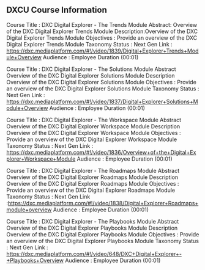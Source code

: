 ## DXCU Course Information

Course Title : DXC Digital Explorer - The Trends Module
Abstract: Overview of the DXC Digital Explorer Trends Module
Description:Overview of the DXC Digital Explorer Trends Module
Objectives : Provide an overview of the DXC Digital Explorer Trends Module
Taxonomy Status : Next Gen
Link : https://dxc.mediaplatform.com/#!/video/1839/Digital+Explorer+Trends+Module+Overview 
Audience : Employee
Duration (00:01)

Course Title : DXC Digital Explorer - The Solutions Module
Abstract Overview of the DXC Digital Explorer Solutions Module
Description Overview of the DXC Digital Explorer Solutions Module
Objectives : Provide an overview of the DXC Digital Explorer Solutions Module
Taxonomy Status : Next Gen
Link : https://dxc.mediaplatform.com/#!/video/1837/Digital+Explorer+Solutions+Module+Overview
Audience : Employee
Duration (00:01)

Course Title : DXC Digital Explorer - The Workspace Module
Abstract Overview of the DXC Digital Explorer Workspace Module
Description Overview of the DXC Digital Explorer Workspace Module
Objectives : Provide an overview of the DXC Digital Explorer Workspace Module
Taxonomy Status : Next Gen
Link : https://dxc.mediaplatform.com/#!/video/1836/Overview+of+the+Digital+Explorer+Workspace+Module
Audience : Employee
Duration (00:01)

Course Title : DXC Digital Explorer - The Roadmaps Module
Abstract Overview of the DXC Digital Explorer Roadmaps Module
Description Overview of the DXC Digital Explorer Roadmaps Module
Objectives : Provide an overview of the DXC Digital Explorer Roadmaps Module
Taxonomy Status : Next Gen
Link :https://dxc.mediaplatform.com/#!/video/1838/Digital+Explorer+Roadmaps+module+overview
Audience : Employee
Duration (00:01)

Course Title : DXC Digital Explorer - The Playbooks Module
Abstract Overview of the DXC Digital Explorer Playbooks Module
Description Overview of the DXC Digital Explorer Playbooks Module
Objectives : Provide an overview of the DXC Digital Explorer Playbooks Module
Taxonomy Status : Next Gen
Link : https://dxc.mediaplatform.com/#!/video/648/DXC+Digital+Explorer+-+Playbooks+Overview
Audience : Employee
Duration (00:01)


